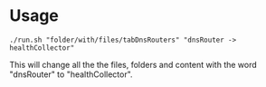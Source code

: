 # Usage

`./run.sh "folder/with/files/tabDnsRouters" "dnsRouter -> healthCollector"`

This will change all the the files, folders and content with the word "dnsRouter" to "healthCollector".

